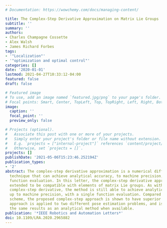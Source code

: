 ```yaml
---
# Documentation: https://wowchemy.com/docs/managing-content/

title: The Complex-Step Derivative Approximation on Matrix Lie Groups
subtitle: ''
summary: ''
authors:
- Charles Champagne Cossette
- Alex Walsh
- James Richard Forbes
tags:
- '"Localization"'
- '"optimization and optimal control"'
categories: []
date: '2020-01-01'
lastmod: 2021-04-27T10:33:12-04:00
featured: false
draft: false

# Featured image
# To use, add an image named `featured.jpg/png` to your page's folder.
# Focal points: Smart, Center, TopLeft, Top, TopRight, Left, Right, BottomLeft, Bottom, BottomRight.
image:
  caption: ''
  focal_point: ''
  preview_only: false

# Projects (optional).
#   Associate this post with one or more of your projects.
#   Simply enter your project's folder or file name without extension.
#   E.g. `projects = ["internal-project"]` references `content/project/deep-learning/index.md`.
#   Otherwise, set `projects = []`.
projects: []
publishDate: '2021-05-06T15:23:46.252194Z'
publication_types:
- '2'
abstract: The complex-step derivative approximation is a numerical differentiation
  technique that can achieve analytical accuracy, to machine precision, with a single
  function evaluation. In this letter, the complex-step derivative approximation is
  extended to be compatible with elements of matrix Lie groups. As with the standard
  complex-step derivative, the method is still able to achieve analytical accuracy,
  up to machine precision, with a single function evaluation. Compared to a central-difference
  scheme, the proposed complex-step approach is shown to have superior accuracy. The
  approach is applied to two different pose estimation problems, and is able to recover
  the same results as an analytical method when available.
publication: '*IEEE Robotics and Automation Letters*'
doi: 10.1109/LRA.2020.2965882
---
```

